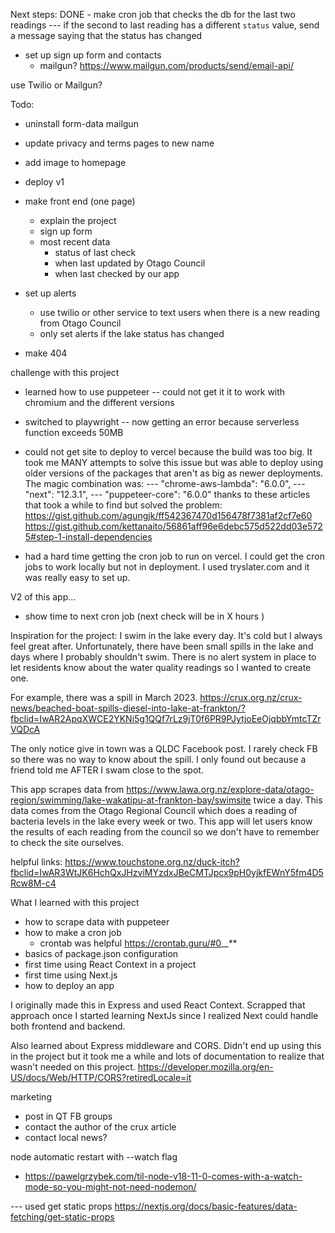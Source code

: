 Next steps:
DONE - make cron job that checks the db for the last two readings
  --- if the second to last reading has a different `status` value, send a message saying that the status has changed
- set up sign up form and contacts
  - mailgun?
https://www.mailgun.com/products/send/email-api/

use Twilio or Mailgun?

Todo:

- uninstall
form-data
mailgun

- update privacy and terms pages to new name
- add image to homepage



- deploy v1
- make front end (one page)
  - explain the project
  - sign up form
  - most recent data
    - status of last check
    - when last updated by Otago Council
    - when last checked by our app
- set up alerts
  - use twilio or other service to text users when there is a new reading from Otago Council
  - only set alerts if the lake status has changed
- make 404


challenge with this project
- learned how to use puppeteer -- could not get it it to work with chromium and the different versions
- switched to playwright -- now getting an error because serverless function exceeds 50MB
- could not get site to deploy to vercel because the build was too big. It took me MANY attempts to solve this issue but was able to deploy using older versions of the packages that aren't as big as newer deployments. The magic combination was:
--- "chrome-aws-lambda": "6.0.0",
--- "next": "12.3.1",
--- "puppeteer-core": "6.0.0"
thanks to these articles that took a while to find but solved the problem:
https://gist.github.com/agungjk/ff542367470d156478f7381af2cf7e60
https://gist.github.com/kettanaito/56861aff96e6debc575d522dd03e5725#step-1-install-dependencies

- had a hard time getting the cron job to run on vercel. I could get the cron jobs to work locally but not in deployment. I used tryslater.com and it was really easy to set up.



V2 of this app...
- show time to next cron job (next check will be in X hours )

Inspiration for the project:
I swim in the lake every day. It's cold but I always feel great after. Unfortunately, there have been small spills in the lake and days where I probably shouldn't swim. There is no alert system in place to let residents know about the water quality readings so I wanted to create one.

For example, there was a spill in March 2023.
https://crux.org.nz/crux-news/beached-boat-spills-diesel-into-lake-at-frankton/?fbclid=IwAR2ApqXWCE2YKNi5g1QQf7rLz9jT0f6PR9PJytjoEeOjqbbYmtcTZrVQDcA

The only notice give in town was a QLDC Facebook post. I rarely check FB so there was no way to know about the spill. I only found out because a friend told me AFTER I swam close to the spot.

This app scrapes data from https://www.lawa.org.nz/explore-data/otago-region/swimming/lake-wakatipu-at-frankton-bay/swimsite twice a day. This data comes from the Otago Regional Council which does a reading of bacteria levels in the lake every week or two. This app will let users know the results of each reading from the council so we don't have to remember to check the site ourselves.




helpful links:
https://www.touchstone.org.nz/duck-itch?fbclid=IwAR3WtJK6HchQxJHzviMYzdxJBeCMTJpcx9pH0yjkfEWnY5fm4D5Rcw8M-c4

What I learned with this project
- how to scrape data with puppeteer
- how to make a cron job
  - crontab was helpful https://crontab.guru/#0_*_*_*_*
- basics of package.json configuration
- first time using React Context in a project
- first time using Next.js
- how to deploy an app

I originally made this in Express and used React Context. Scrapped that approach once I started learning NextJs since I realized Next could handle both frontend and backend.

Also learned about Express middleware and CORS. Didn't end up using this in the project but it took me a while and lots of documentation to realize that wasn't needed on this project.
  https://developer.mozilla.org/en-US/docs/Web/HTTP/CORS?retiredLocale=it

marketing
- post in QT FB groups
- contact the author of the crux article
- contact local news?



node automatic restart with --watch flag
- https://pawelgrzybek.com/til-node-v18-11-0-comes-with-a-watch-mode-so-you-might-not-need-nodemon/


--- used get static props
https://nextjs.org/docs/basic-features/data-fetching/get-static-props
